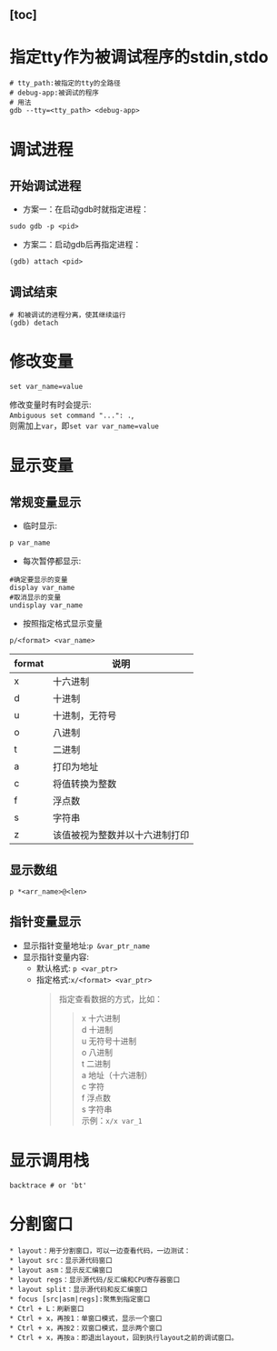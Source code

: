[toc]
---
# 指定tty作为被调试程序的stdin,stdo
```shell
# tty_path:被指定的tty的全路径
# debug-app:被调试的程序
# 用法
gdb --tty=<tty_path> <debug-app>
```
# 调试进程
## 开始调试进程

* 方案一：在启动gdb时就指定进程：
```shell
sudo gdb -p <pid>
```

* 方案二：启动gdb后再指定进程：
```shell
(gdb) attach <pid>
```
## 调试结束
```shell
# 和被调试的进程分离，使其继续运行
(gdb) detach
```

# 修改变量

```shell
set var_name=value
```
修改变量时有时会提示:  
`Ambiguous set command "...": .`,  
则需加上`var`，即`set var var_name=value`

# 显示变量
## 常规变量显示
* 临时显示:
```shell
p var_name
```
* 每次暂停都显示:
```shell
#确定要显示的变量
display var_name
#取消显示的变量
undisplay var_name
```
* 按照指定格式显示变量
```shell
p/<format> <var_name>
```
format| 说明|
|-    |-    |
|x    |十六进制|
|d    |十进制|
|u    |十进制，无符号|
|o    |八进制|
|t    |二进制|
|a    |打印为地址|
|c    |将值转换为整数|
|f    |浮点数
|s    |字符串|
|z    |该值被视为整数并以十六进制打印|

## 显示数组  
```shell
p *<arr_name>@<len>
```
## 指针变量显示
* 显示指针变量地址:`p &var_ptr_name`
* 显示指针变量内容:
    * 默认格式: `p <var_ptr>`
    * 指定格式:`x/<format> <var_ptr> `
        ><format> 指定查看数据的方式，比如：
        >>x 十六进制  
        >>d 十进制  
        >>u 无符号十进制  
        >>o 八进制  
        >>t 二进制  
        >>a 地址（十六进制）  
        >>c 字符  
        >>f 浮点数  
        >>s 字符串  
        >示例：`x/x var_1`
# 显示调用栈
```shell
backtrace # or 'bt'
```
# 分割窗口
    * layout：用于分割窗口，可以一边查看代码，一边测试：
    * layout src：显示源代码窗口
    * layout asm：显示反汇编窗口
    * layout regs：显示源代码/反汇编和CPU寄存器窗口
    * layout split：显示源代码和反汇编窗口
    * focus [src|asm|regs]:聚焦到指定窗口
    * Ctrl + L：刷新窗口
    * Ctrl + x，再按1：单窗口模式，显示一个窗口
    * Ctrl + x，再按2：双窗口模式，显示两个窗口
    * Ctrl + x，再按a：即退出layout，回到执行layout之前的调试窗口。
